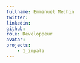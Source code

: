 ```yaml
---
fullname: Emmanuel Mechin
twitter:
linkedin:
github:
role: Développeur
avatar:
projects:
    - 1_impala
---
```

